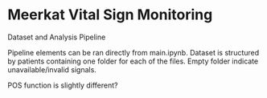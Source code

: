 # Meerkat Vital Sign Monitoring

Dataset and Analysis Pipeline

Pipeline elements can be ran directly from main.ipynb.
Dataset is structured by patients containing one folder for each of the files.
Empty folder indicate unavailable/invalid signals.



POS function is slightly different?